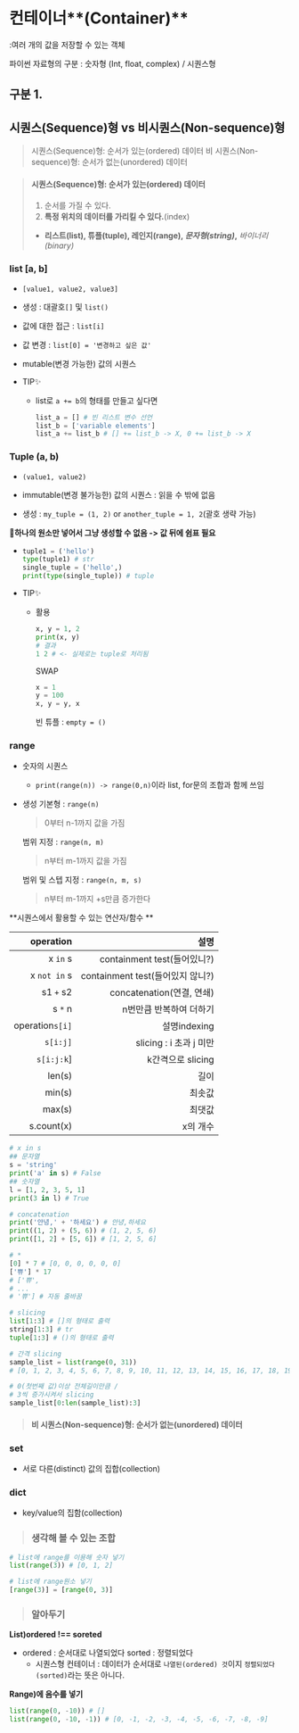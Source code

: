 # 컨테이너**(Container)**

:여러 개의 값을 저장할 수 있는 객체



파이썬 자료형의 구분 : 숫자형 (Int, float, complex) / 시퀀스형



## 구분 1. 

## 시퀀스(Sequence)형 vs 비시퀀스(Non-sequence)형

> 시퀀스(Sequence)형: 순서가 있는(ordered) 데이터
> 비 시퀀스(Non-sequence)형: 순서가 없는(unordered) 데이터



> #### 시퀀스(Sequence)형: 순서가 있는(ordered) 데이터
>
> 1. 순서를 가질 수 있다.
> 2. **특정 위치의 데이터를 가리킬 수 있다.**(index)
>
> - **리스트(list), 튜플(tuple), 레인지(range), *문자형(string)*,** *바이너리(binary)*



### list [a, b]

- `[value1, value2, value3]`
- 생성 : 대괄호`[]` 및 `list()`
- 값에 대한 접근 : `list[i]`
- 값 변경 : `list[0] = '변경하고 싶은 값'`

- mutable(변경 가능한) 값의 시퀀스

- TIP✨

  - list로 `a += b`의 형태를 만들고 싶다면

    ```python
    list_a = [] # 빈 리스트 변수 선언
    list_b = ['variable elements']
    list_a += list_b # [] += list_b -> X, 0 += list_b -> X
    ```



### Tuple (a, b)

- `(value1, value2)`

- immutable(변경 불가능한) 값의 시퀀스 : 읽을 수 밖에 없음
- 생성 : `my_tuple = (1, 2)` or `another_tuple = 1, 2`(괄호 생략 가능)

🐣**하나의 원소만 넣어서 그냥 생성할 수 없음 -> 값 뒤에 쉼표 필요**

- ```python
  tuple1 = ('hello')
  type(tuple1) # str
  single_tuple = ('hello',)
  print(type(single_tuple)) # tuple
  ```

- TIP✨

  - 활용

    ```python
    x, y = 1, 2
    print(x, y)
    # 결과
    1 2 # <- 실제로는 tuple로 처리됨
    ```

    SWAP

    ```python
    x = 1
    y = 100
    x, y = y, x
    ```

    빈 튜플 : `empty = ()`



### range

- 숫자의 시퀀스

  - `print(range(n)) -> range(0,n)`이라 list, for문의 조합과 함께 쓰임

- 생성
  기본형 : `range(n)`

  > 0부터 n-1까지 값을 가짐

  범위 지정 : `range(n, m)`

  > n부터 m-1까지 값을 가짐

  범위 및 스텝 지정 : `range(n, m, s)`

  > n부터 m-1까지 +s만큼 증가한다



**시퀀스에서 활용할 수 있는 연산자/함수 **

|       operation |                             설명 |
| --------------: | -------------------------------: |
|        x `in` s |      containment test(들어있니?) |
|    x `not in` s | containment test(들어있지 않니?) |
|       s1 `+` s2 |        concatenation(연결, 연쇄) |
|         s `*` n |          n번만큼 반복하여 더하기 |
| operation`s[i]` |                     설명indexing |
|        `s[i:j]` |          slicing : i 초과 j 미만 |
|      `s[i:j:k`] |                k간격으로 slicing |
|          len(s) |                             길이 |
|          min(s) |                           최솟값 |
|          max(s) |                           최댓값 |
|      s.count(x) |                         x의 개수 |

```python
# x in s
## 문자열
s = 'string'
print('a' in s) # False
## 숫자열
l = [1, 2, 3, 5, 1]
print(3 in l) # True
```

```python
# concatenation
print('안녕,' + '하세요') # 안녕,하세요
print((1, 2) + (5, 6)) # (1, 2, 5, 6)
print([1, 2] + [5, 6]) # [1, 2, 5, 6]
```

```python
# *
[0] * 7 # [0, 0, 0, 0, 0, 0]
['쀼'] * 17 
# ['쀼',
# ...
# '쀼'] # 자동 줄바꿈
```

```python
# slicing
list[1:3] # []의 형태로 출력
string[1:3] # tr
tuple[1:3] # ()의 형태로 출력
```

```python
# 간격 slicing
sample_list = list(range(0, 31))
# [0, 1, 2, 3, 4, 5, 6, 7, 8, 9, 10, 11, 12, 13, 14, 15, 16, 17, 18, 19, 20, 21, 22, 23, 24, 25, 26, 27, 28, 29, 30]

# 0(첫번째 값)이상 전체길이만큼 / 
# 3씩 증가시켜서 slicing
sample_list[0:len(sample_list):3]
```



> ####  비 시퀀스(Non-sequence)형: 순서가 없는(unordered) 데이터

### set

- 서로 다른(distinct) 값의 집합(collection)

### dict

- key/value의 집함(collection)



> ### 생각해 볼 수 있는 조합

```python
# list에 range를 이용해 숫자 넣기
list(range(3)) # [0, 1, 2]
```

```python
# list에 range원소 넣기
[range(3)] = [range(0, 3)]
```





> ### 알아두기

**List)ordered !== soreted**

- ordered : 순서대로 나열되었다
  sorted : 정렬되었다
  - 시퀀스형 컨테이너 :  데이터가 순서대로 `나열된(ordered) 것`이지 `정렬되었다(sorted)`라는 뜻은 아니다.

**Range)에 음수를 넣기**

```python
list(range(0, -10)) # []
list(range(0, -10, -1)) # [0, -1, -2, -3, -4, -5, -6, -7, -8, -9]
```



